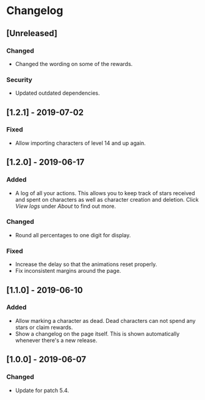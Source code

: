 # Changelog

## [Unreleased]

### Changed

- Changed the wording on some of the rewards.

### Security

- Updated outdated dependencies.

## [1.2.1] - 2019-07-02

### Fixed

- Allow importing characters of level 14 and up again.

## [1.2.0] - 2019-06-17

### Added

- A log of all your actions. This allows you to keep track of stars received and
  spent on characters as well as character creation and deletion. Click _View
  logs_ under _About_ to find out more.

### Changed

- Round all percentages to one digit for display.

### Fixed

- Increase the delay so that the animations reset properly.
- Fix inconsistent margins around the page.

## [1.1.0] - 2019-06-10

### Added

- Allow marking a character as dead. Dead characters can not spend any stars or
  claim rewards.
- Show a changelog on the page itself. This is shown automatically whenever
  there's a new release.

## [1.0.0] - 2019-06-07

### Changed

- Update for patch 5.4.
